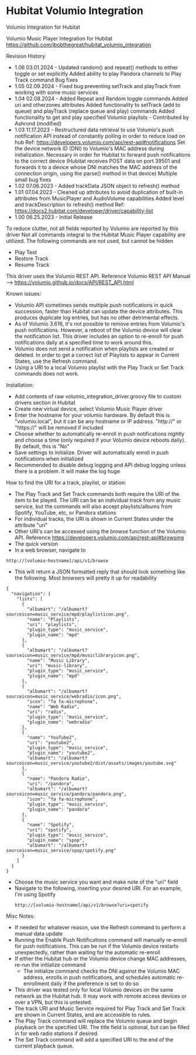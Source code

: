 # Hubitat Volumio Integration
Volumio Integration for Hubitat

Volumio Music Player Integration for Hubitat
https://github.com/jbobthegreat/hubitat_volumio_integration

Revision History
- 1.06 03.01.2024 - Updated random() and repeat() methods to either toggle or set explicitly
		    Added ability to play Pandora channels to Play Track command
		    Bug fixes
- 1.05 02.09.2024 - Fixed bug preventing setTrack and playTrack from working with some music services
- 1.04 02.08.2024 - Added Repeat and Random toggle commands
                    Added uri and otherzones attributes
				            Added functionality to setTrack (add to queue) and playTrack (replace queue and play) commands
                    Added functionality to get and play specified Volumio playlists - Contributed by Ashrond (modified)
- 1.03 11.17.2023 - Restructured data retrieval to use Volumio's push notification API instead of constantly polling in order to reduce load on hub
                    Ref: https://developers.volumio.com/api/rest-api#notifications
                    Set the device network ID (DNI) to Volumio's MAC address during initialization.  Necessary in order for Hubitat to forward push notifications to the correct device
                    (Hubitat receives POST data on port 39501 and forwards it to a device whose DNI matches the MAC address of the connection origin, using the parse() method in that device)
                    Multiple small bug fixes
- 1.02 07.06.2023 - Added trackData JSON object to refresh() method
- 1.01 07.04.2023 - Cleaned up attributes to avoid duplication of built-in attributes from MusicPlayer and AudioVolume capabilities
                    Added level and trackDescription to refresh() method
                    Ref: https://docs2.hubitat.com/developer/driver/capability-list
- 1.00 06.25.2023 - Initial Release

To reduce clutter, not all fields reported by Volumio are reported by this driver
Not all commands integral to the Hubitat Music Player capability are utilized.  The following commands are not used, but cannot be hidden
- Play Text
- Restore Track
- Resume Track

This driver uses the Volumio REST API. Reference Volumio REST API Manual --> https://volumio.github.io/docs/API/REST_API.html

Known issues:
- Volumio API sometimes sends multiple push notifications in quick succession, faster than Hubitat can update the device attributes.  This produces duplicate log entries, but has no other detrimental effects.
- As of Volumio 3.616, it's not possible to remove entries from Volumio's push notifications.  However, a reboot of the Volumio device will clear the notification list.  This driver includes an option to re-enroll for push notifications daily at a specified time to work around this.
- Volumio does not send a notification when playlists are created or deleted.  In order to get a correct list of Playlists to appear in Current States, use the Refresh command.
- Using a URI to a local Volumio playlist with the Play Track or Set Track commands does not work. 

Installation: 
- Add contents of raw volumio_integration_driver.groovy file to custom drivers section in Hubitat
- Create new virtual device, select Volumio Music Player driver
- Enter the hostname for your volumio hardware.  By default this is "volumio.local", but it can be any hostname or IP address.  "http://" or "https://" will be removed if included
- Choose whether to automatically re-enroll in push notifications nightly and choose a time (only required if your Volumio device reboots daily).  By default, this is "No"
- Save settings to initialize.  Driver will automatically enroll in push notifications when initialized
- Recommended to disable debug logging and API debug logging unless there is a problem.  It will make the log huge

How to find the URI for a track, playlist, or station:
- The Play Track and Set Track commands both require the URI of the item to be played.  The URI can be an individual track from any music service, but the commands will also accept playlists/albums from Spotify, YouTube, etc, or Pandora stations
- For individual tracks, the URI is shown in Current States under the attribute "uri"
- Other URI's can be accessed using the browse function of the Volumio API.  Reference https://developers.volumio.com/api/rest-api#browsing
- The quick version
- In a web browser, navigate to
```
http://[volumio-hostname]/api/v1/browse
```
- This will return a JSON formatted reply that should look something like the following.  Most browsers will pretty it up for readability

```
{
  "navigation": {
    "lists": [
      {
        "albumart": "/albumart?sourceicon=music_service/mpd/playlisticon.png",
        "name": "Playlists",
        "uri": "playlists",
        "plugin_type": "music_service",
        "plugin_name": "mpd"
      },
      {
        "albumart": "/albumart?sourceicon=music_service/mpd/musiclibraryicon.png",
        "name": "Music Library",
        "uri": "music-library",
        "plugin_type": "music_service",
        "plugin_name": "mpd"
      },
      {
        "albumart": "/albumart?sourceicon=music_service/webradio/icon.png",
        "icon": "fa fa-microphone",
        "name": "Web Radio",
        "uri": "radio",
        "plugin_type": "music_service",
        "plugin_name": "webradio"
      },
      {
        "name": "YouTube2",
        "uri": "youtube2",
        "plugin_type": "music_service",
        "plugin_name": "youtube2",
        "albumart": "/albumart?sourceicon=music_service/youtube2/dist/assets/images/youtube.svg"
      },
      {
        "name": "Pandora Radio",
        "uri": "/pandora",
        "albumart": "/albumart?sourceicon=music_service/pandora/pandora.png",
        "icon": "fa fa-microphone",
        "plugin_type": "music_service",
        "plugin_name": "pandora"
      },
      {
        "name": "Spotify",
        "uri": "spotify",
        "plugin_type": "music_service",
        "plugin_name": "spop",
        "albumart": "/albumart?sourceicon=music_service/spop/spotify.png"
      }
    ]
  }
}
```
- Choose the music service you want and make note of the "uri" field
- Navigate to the following, inserting your desired URI.  For an example, I'm using Spotify
  ```
  http://[volumio-hostname]/api/v1/browse?uri=spotify
  ```


Misc Notes: 
- If needed for whatever reason, use the Refresh command to perform a manual data update
- Running the Enable Push Notifications command will manually re-enroll for push notifications.  This can be run if the Volumio device restarts unexpectedly, rather than waiting for the automatic re-enroll
- If either the Hubitat hub or the Volumio device change MAC addresses, re-run the initialize command
  - The initialize command checks the DNI against the Volumio MAC address, enrolls in push notifications, and schedules automatic re-enrollment daily if the preference is set to do so
- This driver was tested only for local Volumio devices on the same network as the Hubitat hub.  It may work with remote access devices or over a VPN, but this is untested. 
- The track URI and Music Service required for Play Track and Set Track are shown in Current States, and are accessible to rules. 
- The Play Track command will replace the Volumio queue and begin playback on the specified URI.  The title field is optional, but can be filled in for web radio stations if desired. 
- The Set Track command will add a specified URI to the end of the current playback queue.  

